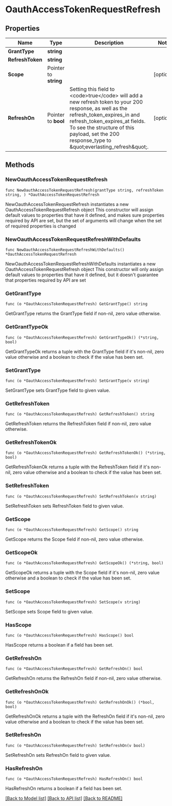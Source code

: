 # OauthAccessTokenRequestRefresh

## Properties

Name | Type | Description | Notes
------------ | ------------- | ------------- | -------------
**GrantType** | **string** |  | 
**RefreshToken** | **string** |  | 
**Scope** | Pointer to **string** |  | [optional] 
**RefreshOn** | Pointer to **bool** | Setting this field to &lt;code&gt;true&lt;/code&gt; will add a new refresh token to your 200 response, as well as the refresh_token_expires_in and refresh_token_expires_at fields. To see the structure of this payload, set the 200 response_type to \&quot;everlasting_refresh\&quot;. | [optional] 

## Methods

### NewOauthAccessTokenRequestRefresh

`func NewOauthAccessTokenRequestRefresh(grantType string, refreshToken string, ) *OauthAccessTokenRequestRefresh`

NewOauthAccessTokenRequestRefresh instantiates a new OauthAccessTokenRequestRefresh object
This constructor will assign default values to properties that have it defined,
and makes sure properties required by API are set, but the set of arguments
will change when the set of required properties is changed

### NewOauthAccessTokenRequestRefreshWithDefaults

`func NewOauthAccessTokenRequestRefreshWithDefaults() *OauthAccessTokenRequestRefresh`

NewOauthAccessTokenRequestRefreshWithDefaults instantiates a new OauthAccessTokenRequestRefresh object
This constructor will only assign default values to properties that have it defined,
but it doesn't guarantee that properties required by API are set

### GetGrantType

`func (o *OauthAccessTokenRequestRefresh) GetGrantType() string`

GetGrantType returns the GrantType field if non-nil, zero value otherwise.

### GetGrantTypeOk

`func (o *OauthAccessTokenRequestRefresh) GetGrantTypeOk() (*string, bool)`

GetGrantTypeOk returns a tuple with the GrantType field if it's non-nil, zero value otherwise
and a boolean to check if the value has been set.

### SetGrantType

`func (o *OauthAccessTokenRequestRefresh) SetGrantType(v string)`

SetGrantType sets GrantType field to given value.


### GetRefreshToken

`func (o *OauthAccessTokenRequestRefresh) GetRefreshToken() string`

GetRefreshToken returns the RefreshToken field if non-nil, zero value otherwise.

### GetRefreshTokenOk

`func (o *OauthAccessTokenRequestRefresh) GetRefreshTokenOk() (*string, bool)`

GetRefreshTokenOk returns a tuple with the RefreshToken field if it's non-nil, zero value otherwise
and a boolean to check if the value has been set.

### SetRefreshToken

`func (o *OauthAccessTokenRequestRefresh) SetRefreshToken(v string)`

SetRefreshToken sets RefreshToken field to given value.


### GetScope

`func (o *OauthAccessTokenRequestRefresh) GetScope() string`

GetScope returns the Scope field if non-nil, zero value otherwise.

### GetScopeOk

`func (o *OauthAccessTokenRequestRefresh) GetScopeOk() (*string, bool)`

GetScopeOk returns a tuple with the Scope field if it's non-nil, zero value otherwise
and a boolean to check if the value has been set.

### SetScope

`func (o *OauthAccessTokenRequestRefresh) SetScope(v string)`

SetScope sets Scope field to given value.

### HasScope

`func (o *OauthAccessTokenRequestRefresh) HasScope() bool`

HasScope returns a boolean if a field has been set.

### GetRefreshOn

`func (o *OauthAccessTokenRequestRefresh) GetRefreshOn() bool`

GetRefreshOn returns the RefreshOn field if non-nil, zero value otherwise.

### GetRefreshOnOk

`func (o *OauthAccessTokenRequestRefresh) GetRefreshOnOk() (*bool, bool)`

GetRefreshOnOk returns a tuple with the RefreshOn field if it's non-nil, zero value otherwise
and a boolean to check if the value has been set.

### SetRefreshOn

`func (o *OauthAccessTokenRequestRefresh) SetRefreshOn(v bool)`

SetRefreshOn sets RefreshOn field to given value.

### HasRefreshOn

`func (o *OauthAccessTokenRequestRefresh) HasRefreshOn() bool`

HasRefreshOn returns a boolean if a field has been set.


[[Back to Model list]](../README.md#documentation-for-models) [[Back to API list]](../README.md#documentation-for-api-endpoints) [[Back to README]](../README.md)


